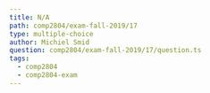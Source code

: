 ```yaml
---
title: N/A
path: comp2804/exam-fall-2019/17
type: multiple-choice
author: Michiel Smid
question: comp2804/exam-fall-2019/17/question.ts
tags:
  - comp2804
  - comp2804-exam
---
```

